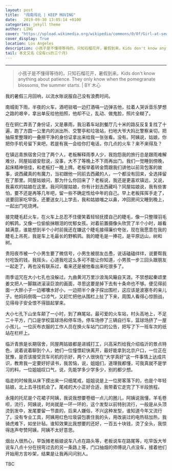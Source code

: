 ```yaml
---
layout: post
title:  "闯南闯北 | KEEP MOVING"
date:   2019-09-30 13:05:14 +0100
categories: jekyll theme
author: LING
cover: "https://upload.wikimedia.org/wikipedia/commons/0/0f/Girl-at-sewing-machine-edward-hopper-1921.jpg"
cover_display: True
location: Los Angeles
description: 小孩子是不懂得等待的，只知石榴花开，暑假到来。Kids don't know anything about patience. They only know when the pomegranate blossoms, the summer starts.
tail: 本文又名《没有cs的三个月》
---
```

---

>小孩子是不懂得等待的，只知石榴花开，暑假到来。Kids don't know anything about patience. They only know when the pomegranate blossoms, the summer starts.
> | BY 木心


我的暑假三月回响，以流水账说服自己没有浪费时间。


南城街下雨，半夜的火车，酒吧驻唱一边打酒嗝一边弹吉他，拉着人哭诉音乐梦想之路的艰辛，拿出单反给他拍照，他却不让，乱动、做鬼脸，照片全糊了。


在在铜仁弄丢了身份证，又是暴雨，我沿着车站到餐厅几十米的路反反复复找了十遍，跑了方圆一公里内的派出所、交警亭和垃圾站，扫地大爷大妈比警察亲切，把抽屉里整理的一叠擦干净的身份证拿出来给我一张张看。没有。阿姨说，姑娘，你把你手机号留下来吧，若是有我一会给你打电话，你几点的火车？来不来得及？


在镇远青旅宿舍只住了两个人，老板解释雨季人少，我抱怨我的旅行总是跟雨难解难分，同屋姑娘安慰说，没事，大不了等晚上不下雨再出门。我们一觉睡到傍晚，起床精神倍佳，和老板打一晚上牌。老板举着转金筒跟我们讲他以前背包客的故事，说西藏真的有魔力，当初跟他一同前去西藏的人，一个都没有回来，全选择留在了那里。同屋姑娘问，那为什么你回来了？老板说，我还是更喜欢镇远，又说，我喜欢的姑娘在这里。我问同屋姑娘，你有计划去西藏吗？同屋姑娘说，我有些害怕，要不还是再等几年吧，留一些不确定性给中年的自己。早上老板挥挥手走了，说要回家吃早饭，还要送女儿上学去，我和姑娘嗤之以鼻，冲回房间又睡到晚上，一起出门吃烧烤。


接完睫毛赶火车，在火车上总忍不住傻笑着轻轻抚摸自己的睫毛，像一只整理羽毛的鹌鹑，又像一位偷偷抹眼泪的忧郁女孩。对着前置摄像头欣赏了半个小时，越看越满意，谁能想到半个小时前我还在嫌这个睫毛接得廉价夸张，现在我愿意在我的睫毛上吊死，我是车上毛最长的野鹌鹑。我的睫毛是一捧花，是平原远山，树和树。


贵阳夜市被一个小男生要了微信号，小男生被朋友怂恿，说话磕磕绊绊，说要帮我付吃饭的钱，我摇头，心道我吃这么多可不能让你知道，小男孩一步三回头跟朋友一起走了，再也没有联系过，看来还是被他看出来吃很多了。


雨季诅咒在大小七孔也没躲过。九曲黄河万里沙浪淘风簸自天涯。不禁想起秦颂里姜文把人一脚踹进滚滚巨浪的画面，寻思这要是掉下去有十条命也不够。便见得前面一大胖小子一边嘟囔水好小，一边把半个身子探出围栏，这应该是波塞冬的亲儿子。他妈妈倒吸一口凉气，又赶忙把他从围栏上扯了下来，周围人看得心惊胆战，见得母子安全恨不得鼓起掌来。


大小七孔下山坐车颠了一小时，到了麻尾站，最可爱的火车站，村头高地上，不足二十平方，门口是学校篮球场和停车场，停车场停了三辆自行车，篮球场挤了一屋小孩儿，一位灰布衣服的工作人员在换火车站门口的公告，把写了下一班车次的纸站在栏杆上。


临沂青旅是长期宿舍，同屋两姑娘都是进城打工，兴高采烈给我介绍临沂的景点特色，说着说着聊到个人，她们一位憧憬赶快离开，最好能拿到北京户口，一位正在犹豫，是否该接受货车司机的示好，两个人很快在“大学真好”这一件事情上达成共识，教育我一定要好好读书，我苦恼，说，姐姐们，道理我都懂，可我真就不是学习的料，一位姐姐叹口气，说，先能学多少学多少，别的都少想。


临走的时候我从床下摸出来一只细尾戒，姐姐说是上一位房客落下的，也是个年轻姑娘，北上去寻找机会了。尾戒的大小正好合适，我带着它走完了下半段旅程。


永隆的托尼是个花裙子阿姨，我说我想要卷细一点儿的圈儿，阿姨说我懂，羊毛卷呗，流行，阿姨说，时尚就是一环一环的，这个发型以前特别流行，一般是从头顶烫到发中，发尾要留一节直的，后来人嫌俗，不兴这种发型，谁知道今年又流行了。没有专业工具，阿姨用红色垃圾袋包裹住我的头，用改装过的电热毯加热，我骑虎难下，如坐针毡。谁知效果比我想要的还好，一百五十块钱，烫了全头，我惊得连声夸赞阿姨，阿姨不太好意思。


烟台人很热心，早饭摊老板娘说车八点在路头等，老板说车在路尾等，吃早饭大爷说车八点十分在拐弯过去的另一条路上等，门口抽烟的师傅说八点没车，接着他们开始用方言吵架，结果是让我再问问别人。

TBC





